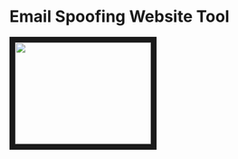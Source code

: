 # Email Spoofing Website Tool
 <a href="https://cybercipherghost1.000webhostapp.com/" target="_blank"><img src="https://github.com/777Kaliking/Email-Spoofing-Website/blob/main/Tech%20Hacker%20Disclaimer.png" width="240" height="180" border="10" /></a>
